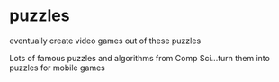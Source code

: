 # puzzles
eventually create video games out of these puzzles

Lots of famous puzzles and algorithms from Comp Sci...turn them into puzzles for mobile games

